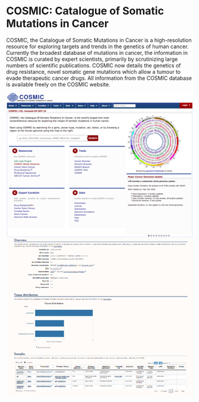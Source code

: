 # COSMIC: Catalogue of Somatic Mutations in Cancer 
COSMIC, the Catalogue of Somatic Mutations in Cancer is a high-resolution resource for exploring targets and trends in the genetics of human cancer. Currently the broadest database of mutations in cancer, the information in COSMIC is curated by expert scientists, primarily by scrutinizing large numbers of scientific publications.  COSMIC now details the genetics of drug resistance, novel somatic gene mutations which allow a tumour to evade therapeutic cancer drugs.  All information from the COSMIC database is available freely on the COSMIC website.

![Screenshot](cosmic_screenshot_1.png)
![Screenshot](cosmic_screenshot_2.png)
<br />